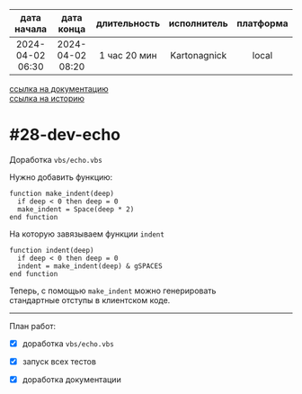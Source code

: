 |   дата начала    |    дата конца    | длительность | исполнитель  | платформа |
|:----------------:|:----------------:|:------------:|:------------:|:---------:|
| 2024-04-02 06:30 | 2024-04-02 08:20 | 1 час 20 мин | Kartonagnick |   local   |

[ссылка на документацию](../docs.md)  
[ссылка на историю](../history.md#-v028-dev)  

#28-dev-echo
============
Доработка `vbs/echo.vbs`  

Нужно добавить функцию:  

```vbs
function make_indent(deep)
  if deep < 0 then deep = 0
  make_indent = Space(deep * 2)
end function
```

На которую завязываем функции `indent`  

```vbs
function indent(deep)
  if deep < 0 then deep = 0
  indent = make_indent(deep) & gSPACES
end function
```

Теперь, с помощью `make_indent` можно генерировать  
стандартные отступы в клиентском коде.  

--------------------------------------------------------------------------------

План работ:  
  - [x] доработка `vbs/echo.vbs`  
  - [x] запуск всех тестов  
  - [x] доработка документации  

